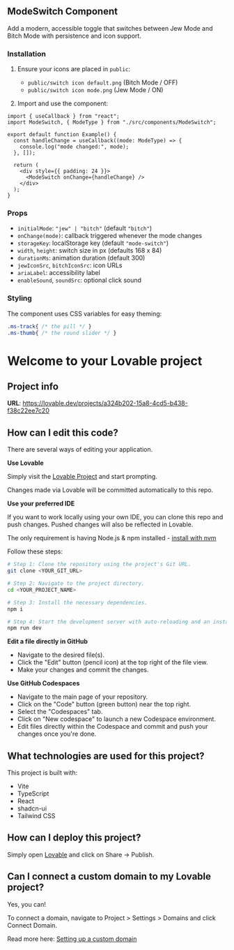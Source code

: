 ## ModeSwitch Component

Add a modern, accessible toggle that switches between Jew Mode and Bitch Mode with persistence and icon support.

### Installation

1. Ensure your icons are placed in `public`:
   - `public/switch icon default.png` (Bitch Mode / OFF)
   - `public/switch icon mode.png` (Jew Mode / ON)

2. Import and use the component:

```tsx
import { useCallback } from "react";
import ModeSwitch, { ModeType } from "./src/components/ModeSwitch";

export default function Example() {
  const handleChange = useCallback((mode: ModeType) => {
    console.log("mode changed:", mode);
  }, []);

  return (
    <div style={{ padding: 24 }}>
      <ModeSwitch onChange={handleChange} />
    </div>
  );
}
```

### Props

- `initialMode`: `"jew" | "bitch"` (default `"bitch"`)
- `onChange(mode)`: callback triggered whenever the mode changes
- `storageKey`: localStorage key (default `"mode-switch"`)
- `width`, `height`: switch size in px (defaults 168 x 84)
- `durationMs`: animation duration (default 300)
- `jewIconSrc`, `bitchIconSrc`: icon URLs
- `ariaLabel`: accessibility label
- `enableSound`, `soundSrc`: optional click sound

### Styling

The component uses CSS variables for easy theming:

```css
.ms-track{ /* the pill */ }
.ms-thumb{ /* the round slider */ }
```

# Welcome to your Lovable project

## Project info

**URL**: https://lovable.dev/projects/a324b202-15a8-4cd5-b438-f38c22ee7c20

## How can I edit this code?

There are several ways of editing your application.

**Use Lovable**

Simply visit the [Lovable Project](https://lovable.dev/projects/a324b202-15a8-4cd5-b438-f38c22ee7c20) and start prompting.

Changes made via Lovable will be committed automatically to this repo.

**Use your preferred IDE**

If you want to work locally using your own IDE, you can clone this repo and push changes. Pushed changes will also be reflected in Lovable.

The only requirement is having Node.js & npm installed - [install with nvm](https://github.com/nvm-sh/nvm#installing-and-updating)

Follow these steps:

```sh
# Step 1: Clone the repository using the project's Git URL.
git clone <YOUR_GIT_URL>

# Step 2: Navigate to the project directory.
cd <YOUR_PROJECT_NAME>

# Step 3: Install the necessary dependencies.
npm i

# Step 4: Start the development server with auto-reloading and an instant preview.
npm run dev
```

**Edit a file directly in GitHub**

- Navigate to the desired file(s).
- Click the "Edit" button (pencil icon) at the top right of the file view.
- Make your changes and commit the changes.

**Use GitHub Codespaces**

- Navigate to the main page of your repository.
- Click on the "Code" button (green button) near the top right.
- Select the "Codespaces" tab.
- Click on "New codespace" to launch a new Codespace environment.
- Edit files directly within the Codespace and commit and push your changes once you're done.

## What technologies are used for this project?

This project is built with:

- Vite
- TypeScript
- React
- shadcn-ui
- Tailwind CSS

## How can I deploy this project?

Simply open [Lovable](https://lovable.dev/projects/a324b202-15a8-4cd5-b438-f38c22ee7c20) and click on Share -> Publish.

## Can I connect a custom domain to my Lovable project?

Yes, you can!

To connect a domain, navigate to Project > Settings > Domains and click Connect Domain.

Read more here: [Setting up a custom domain](https://docs.lovable.dev/tips-tricks/custom-domain#step-by-step-guide)
